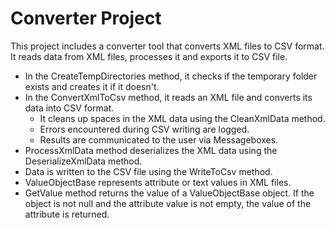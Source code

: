 # Converter Project

This project includes a converter tool that converts XML files to CSV format. It reads data from XML files, processes it and exports it to CSV file.

- In the CreateTempDirectories method, it checks if the temporary folder exists and creates it if it doesn't.
- In the ConvertXmlToCsv method, it reads an XML file and converts its data into CSV format.
  - It cleans up spaces in the XML data using the CleanXmlData method.
  - Errors encountered during CSV writing are logged.
  - Results are communicated to the user via Messageboxes.
- ProcessXmlData method deserializes the XML data using the DeserializeXmlData method.
- Data is written to the CSV file using the WriteToCsv method.
- ValueObjectBase represents attribute or text values in XML files.
- GetValue method returns the value of a ValueObjectBase object. If the object is not null and the attribute value is not empty, the value of the attribute is returned.
